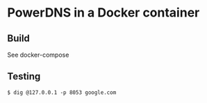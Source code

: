# PowerDNS in a Docker container

## Build

See docker-compose

## Testing

    $ dig @127.0.0.1 -p 8053 google.com
